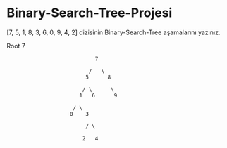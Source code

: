 # Binary-Search-Tree-Projesi

[7, 5, 1, 8, 3, 6, 0, 9, 4, 2] dizisinin Binary-Search-Tree aşamalarını yazınız.

Root 7

                                7
                                
                              /   \
                             5      8
                             
                            / \      \
                           1   6      9
                           
                         / \ 
                        0    3
                        
                             / \
                             
                            2   4
